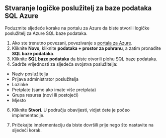 
<!--
includes/sql-database-create-new-server-portal.md

Latest Freshness check:  2016-04-11 , carlrab.

As of circa 2016-04-11, the following topics might include this include:
articles/sql-database/sql-database-get-started-tutorial.md

-->
## <a name="create-an-azure-sql-database-logical-server"></a>Stvaranje logičke poslužitelj za baze podataka SQL Azure

Poduzmite sljedeće korake na portalu za Azure da biste stvorili logičke poslužitelj za Azure SQL baze podataka.

1. Ako ste trenutno povezani, povezivanje s [portala za Azure](http://portal.azure.com).
2. Kliknite **Novo**, kliknite **podataka + prostor za pohranu**, a zatim pronađite **SQL baze podataka**.
3. Kliknite **SQL baze podataka** da biste otvorili plohu SQL baze podataka.
5. Sadrže vrijednosti za sljedeća svojstva poslužitelja:

 - Naziv poslužitelja
 - Prijava administrator poslužitelja
 - Lozinke
 - Pretplate (samo ako imate više pretplata)
 - Grupa resursa (novi ili postojeći)
 - Mjesto


6.  Kliknite **Stvori**. U području obavijesti, vidjet ćete je počeo implementacije.

7. Pričekajte implementaciju da biste dovršili prije nego što nastavite na sljedeći korak.

